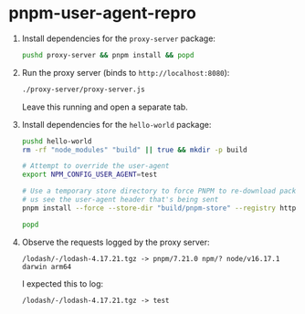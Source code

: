 # pnpm-user-agent-repro

1. Install dependencies for the `proxy-server` package:
    ```bash
    pushd proxy-server && pnpm install && popd
    ```

2. Run the proxy server (binds to `http://localhost:8080`):
    ```bash
    ./proxy-server/proxy-server.js
    ```

    Leave this running and open a separate tab.

3. Install dependencies for the `hello-world` package:
    ```bash
    pushd hello-world
    rm -rf "node_modules" "build" || true && mkdir -p build

    # Attempt to override the user-agent
    export NPM_CONFIG_USER_AGENT=test

    # Use a temporary store directory to force PNPM to re-download packages from the proxy, which lets
    # us see the user-agent header that's being sent
    pnpm install --force --store-dir "build/pnpm-store" --registry http://localhost:8080

    popd
    ```

4. Observe the requests logged by the proxy server:
    ```
    /lodash/-/lodash-4.17.21.tgz -> pnpm/7.21.0 npm/? node/v16.17.1 darwin arm64
    ```

    I expected this to log: 

    ```
    /lodash/-/lodash-4.17.21.tgz -> test
    ```
